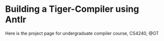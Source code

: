 # Building a Tiger-Compiler using Antlr 
Here is the project page for undergraduate compiler course, CS4240, @GT
